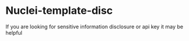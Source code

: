 # Nuclei-template-disc


If you are looking for sensitive information disclosure or api key  it may be helpful
